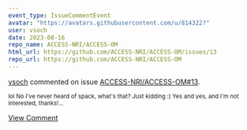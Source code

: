 ```yaml
---
event_type: IssueCommentEvent
avatar: "https://avatars.githubusercontent.com/u/814322?"
user: vsoch
date: 2023-08-16
repo_name: ACCESS-NRI/ACCESS-OM
html_url: https://github.com/ACCESS-NRI/ACCESS-OM/issues/13
repo_url: https://github.com/ACCESS-NRI/ACCESS-OM
---
```


<a href='https://github.com/vsoch' target='_blank'>vsoch</a> commented on issue <a href='https://github.com/ACCESS-NRI/ACCESS-OM/issues/13' target='_blank'>ACCESS-NRI/ACCESS-OM#13</a>.

<small>lol No I've never heard of spack, what's that? Just kidding :) Yes and yes, and I'm not interested, thanks!...</small>

<a href='https://github.com/ACCESS-NRI/ACCESS-OM/issues/13' target='_blank'>View Comment</a>